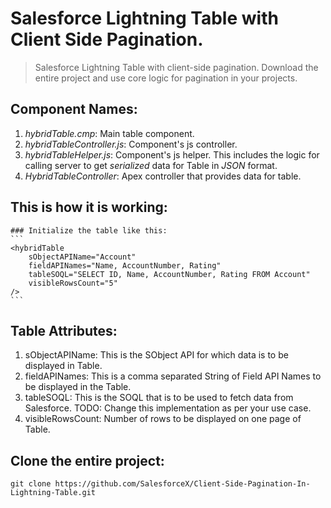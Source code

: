 # Salesforce Lightning Table with Client Side Pagination.

> Salesforce Lightning Table with client-side pagination. Download the entire project and use core logic for pagination in your projects. 

## Component Names:
1. _hybridTable.cmp_: Main table component.
2. _hybridTableController.js_: Component's js controller.
3. _hybridTableHelper.js_: Component's js helper. This includes the logic for calling server to get _serialized_ data for Table in _JSON_ format.
4. _HybridTableController_: Apex controller that provides data for table.

## This is how it is working:
	### Initialize the table like this:
	```
	<hybridTable
		sObjectAPIName="Account"
		fieldAPINames="Name, AccountNumber, Rating"
		tableSOQL="SELECT ID, Name, AccountNumber, Rating FROM Account"
		visibleRowsCount="5"
	/>
	```

## Table Attributes:
   1. sObjectAPIName: This is the SObject API for which data is to be displayed in Table.
   2. fieldAPINames: This is a comma separated String of Field API Names to be displayed in the Table.
   3. tableSOQL: This is the SOQL that is to be used to fetch data from Salesforce. 
   	  TODO: Change this implementation as per your use case.
   4. visibleRowsCount: Number of rows to be displayed on one page of Table.


## Clone the entire project:
```
git clone https://github.com/SalesforceX/Client-Side-Pagination-In-Lightning-Table.git
```

